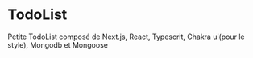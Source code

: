 # TodoList

Petite TodoList composé de Next.js, React, Typescrit, Chakra ui(pour le style), Mongodb et Mongoose